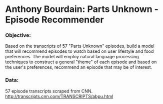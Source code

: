 # Anthony Bourdain: Parts Unknown - Episode Recommender

### Objective: 
Based on the transcripts of 57 "Parts Unknown" episodes, build a model that will recommend episodes to watch based on user lifestyle and food preferences. The model will employ natural language processing techniques to construct a general "theme" of each episode and based on the user's preferences, recommend an episode that may be of interest.

### Data:
57 episode transcripts scraped from CNN.
http://transcripts.cnn.com/TRANSCRIPTS/abpu.html

